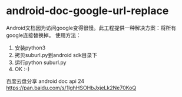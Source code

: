 # android-doc-google-url-replace
Android文档因为访问google变得很慢。此工程提供一种解决方案：将所有google连接替换掉。
使用方法：
1. 安装python3
2. 拷贝suburl.py到android sdk目录下
3. 运行python suburl.py
4. OK :-)

百度云盘分享 android doc api 24
https://pan.baidu.com/s/1lghHSOHbJxjeLk2Ne70KoQ
